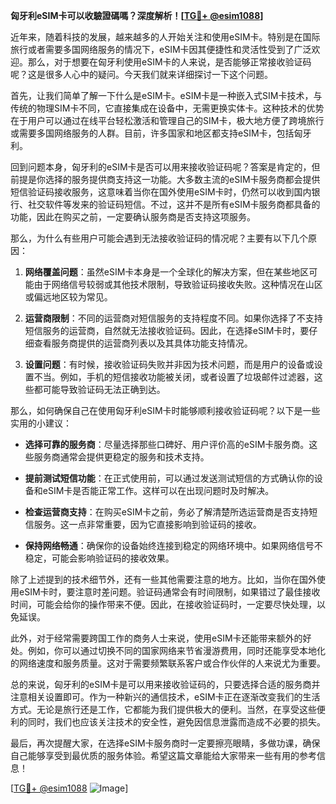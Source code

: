 **匈牙利eSIM卡可以收驗證碼嗎？深度解析！[[TG💪+ @esim1088](https://t.me/s/esim1088)]**

近年来，随着科技的发展，越来越多的人开始关注和使用eSIM卡。特别是在国际旅行或者需要多国网络服务的情况下，eSIM卡因其便捷性和灵活性受到了广泛欢迎。那么，对于想要在匈牙利使用eSIM卡的人来说，是否能够正常接收验证码呢？这是很多人心中的疑问。今天我们就来详细探讨一下这个问题。

首先，让我们简单了解一下什么是eSIM卡。eSIM卡是一种嵌入式SIM卡技术，与传统的物理SIM卡不同，它直接集成在设备中，无需更换实体卡。这种技术的优势在于用户可以通过在线平台轻松激活和管理自己的SIM卡，极大地方便了跨境旅行或需要多国网络服务的人群。目前，许多国家和地区都支持eSIM卡，包括匈牙利。

回到问题本身，匈牙利的eSIM卡是否可以用来接收验证码呢？答案是肯定的，但前提是你选择的服务提供商支持这一功能。大多数主流的eSIM卡服务商都会提供短信验证码接收服务，这意味着当你在国外使用eSIM卡时，仍然可以收到国内银行、社交软件等发来的验证码短信。不过，这并不是所有eSIM卡服务商都具备的功能，因此在购买之前，一定要确认服务商是否支持这项服务。

那么，为什么有些用户可能会遇到无法接收验证码的情况呢？主要有以下几个原因：

1. **网络覆盖问题**：虽然eSIM卡本身是一个全球化的解决方案，但在某些地区可能由于网络信号较弱或其他技术限制，导致验证码接收失败。这种情况在山区或偏远地区较为常见。
   
2. **运营商限制**：不同的运营商对短信服务的支持程度不同。如果你选择了不支持短信服务的运营商，自然就无法接收验证码。因此，在选择eSIM卡时，要仔细查看服务商提供的运营商列表以及其具体功能支持情况。

3. **设置问题**：有时候，接收验证码失败并非因为技术问题，而是用户的设备或设置不当。例如，手机的短信接收功能被关闭，或者设置了垃圾邮件过滤器，这些都可能导致验证码无法正确到达。

那么，如何确保自己在使用匈牙利eSIM卡时能够顺利接收验证码呢？以下是一些实用的小建议：

- **选择可靠的服务商**：尽量选择那些口碑好、用户评价高的eSIM卡服务商。这些服务商通常会提供更稳定的服务和技术支持。
  
- **提前测试短信功能**：在正式使用前，可以通过发送测试短信的方式确认你的设备和eSIM卡是否能正常工作。这样可以在出现问题时及时解决。

- **检查运营商支持**：在购买eSIM卡之前，务必了解清楚所选运营商是否支持短信服务。这一点非常重要，因为它直接影响到验证码的接收。

- **保持网络畅通**：确保你的设备始终连接到稳定的网络环境中。如果网络信号不稳定，可能会影响验证码的接收效果。

除了上述提到的技术细节外，还有一些其他需要注意的地方。比如，当你在国外使用eSIM卡时，要注意时差问题。验证码通常会有时间限制，如果错过了最佳接收时间，可能会给你的操作带来不便。因此，在接收验证码时，一定要尽快处理，以免延误。

此外，对于经常需要跨国工作的商务人士来说，使用eSIM卡还能带来额外的好处。例如，你可以通过切换不同的国家网络来节省漫游费用，同时还能享受本地化的网络速度和服务质量。这对于需要频繁联系客户或合作伙伴的人来说尤为重要。

总的来说，匈牙利的eSIM卡是可以用来接收验证码的，只要选择合适的服务商并注意相关设置即可。作为一种新兴的通信技术，eSIM卡正在逐渐改变我们的生活方式。无论是旅行还是工作，它都能为我们提供极大的便利。当然，在享受这些便利的同时，我们也应该关注技术的安全性，避免因信息泄露而造成不必要的损失。

最后，再次提醒大家，在选择eSIM卡服务商时一定要擦亮眼睛，多做功课，确保自己能够享受到最优质的服务体验。希望这篇文章能给大家带来一些有用的参考信息！

[[TG💪+ @esim1088](https://t.me/s/esim1088) ![Image](https://i.postimg.cc/4NQfJmqS/Snipaste-2025-05-13-00-14-12.png)]